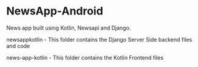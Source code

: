 # NewsApp-Android
News app built using Kotlin, Newsapi and Django.

newsappkotlin - This folder contains the Django Server Side backend files and code

news-app-kotlin - This folder contains the Kotlin Frontend files
